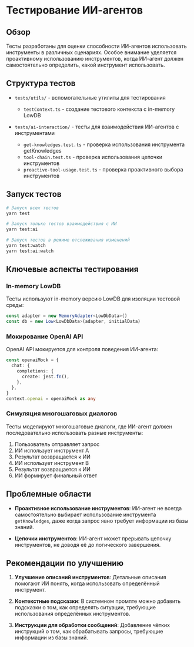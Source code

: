 # Тестирование ИИ-агентов

## Обзор

Тесты разработаны для оценки способности ИИ-агентов использовать инструменты в различных сценариях. Особое внимание уделяется проактивному использованию инструментов, когда ИИ-агент должен самостоятельно определить, какой инструмент использовать.

## Структура тестов

- `tests/utils/` - вспомогательные утилиты для тестирования

  - `testContext.ts` - создание тестового контекста с in-memory LowDB

- `tests/ai-interaction/` - тесты для взаимодействия ИИ-агентов с инструментами
  - `get-knowledges.test.ts` - проверка использования инструмента getKnowledges
  - `tool-chain.test.ts` - проверка использования цепочки инструментов
  - `proactive-tool-usage.test.ts` - проверка проактивного выбора инструментов

## Запуск тестов

```bash
# Запуск всех тестов
yarn test

# Запуск только тестов взаимодействия с ИИ
yarn test:ai

# Запуск тестов в режиме отслеживания изменений
yarn test:watch
yarn test:ai:watch
```

## Ключевые аспекты тестирования

### In-memory LowDB

Тесты используют in-memory версию LowDB для изоляции тестовой среды:

```typescript
const adapter = new MemoryAdapter<LowDbData>()
const db = new Low<LowDbData>(adapter, initialData)
```

### Мокирование OpenAI API

OpenAI API мокируется для контроля поведения ИИ-агента:

```typescript
const openaiMock = {
  chat: {
    completions: {
      create: jest.fn(),
    },
  },
}
context.openai = openaiMock as any
```

### Симуляция многошаговых диалогов

Тесты моделируют многошаговые диалоги, где ИИ-агент должен последовательно использовать разные инструменты:

1. Пользователь отправляет запрос
2. ИИ использует инструмент A
3. Результат возвращается к ИИ
4. ИИ использует инструмент B
5. Результат возвращается к ИИ
6. ИИ формирует финальный ответ

## Проблемные области

- **Проактивное использование инструментов**: ИИ-агент не всегда самостоятельно выбирает использование инструмента `getKnowledges`, даже когда запрос явно требует информации из базы знаний.

- **Цепочки инструментов**: ИИ-агент может прерывать цепочку инструментов, не доводя её до логического завершения.

## Рекомендации по улучшению

1. **Улучшение описаний инструментов**: Детальные описания помогают ИИ понять, когда использовать определённый инструмент.

2. **Контекстные подсказки**: В системном промпте можно добавить подсказки о том, как определять ситуации, требующие использования определённых инструментов.

3. **Инструкции для обработки сообщений**: Добавление чётких инструкций о том, как обрабатывать запросы, требующие информации из базы знаний.
